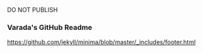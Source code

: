 DO NOT PUBLISH 

### Varada's GitHub Readme
https://github.com/jekyll/minima/blob/master/_includes/footer.html
